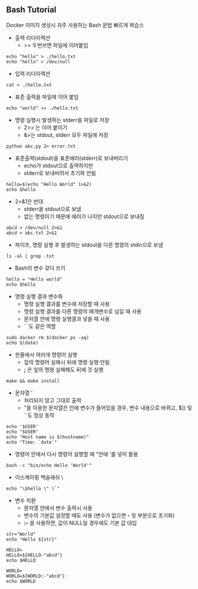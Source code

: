 ## Bash Tutorial
Docker 이미지 생성시 자주 사용하는 Bash 문법 빠르게 복습스

- 출력 리다이렉션
  - \>\> 두번쓰면 파일에 이어붙임
```
echo "hello" > ./hello.txt
echo "hello" > /dev/null
```
- 입력 리다이렉션
```
cat < ./hello.txt
```
- 표준 출력을 파일에 이어 붙임
```
echo "world" >> ./hello.txt
```
- 명령 실행시 발생하는 stderr을 파일로 저장
  - 2>> 는 이어 붙이기
  - &>는 stdout, stderr 모두 파일에 저장
```
python abc.py 2> error.txt
```
- 표준출력(stdout)을 표준에러(stderr)로 보내버리기
  - echo가 stdout으로 출력하지만
  - stderr로 보내버려서 초기화 안됨
```
hello=$(echo "Hello World" 1>&2)
echo $hello
```
- 2>&1은 반대
  - stderr을 stdout으로 보냄
  - 없는 명령이기 때문에 에러가 나지만 stdout으로 보내짐
```
abcd > /dev/null 2>&1
abcd > abc.txt 2>&1
```
- 파이프, 명령 실행 후 발생하는 stdout을 다른 명령의 stdin으로 보냄
```
ls -al | grep .txt
```
- Bash의 변수 갖다 쓰기
```
hello = "Hello world"
echo $hello
```
- 명령 실행 결과 변수화
  - 명령 실행 결과를 변수에 저장할 때 사용
  - 명령 실행 결과를 다른 명령의 매개변수로 넘길 때 사용
  - 문자열 안에 명령 실행결과 넣을 때 사용
  - \` \`도 같은 역할
```
sudo docker rm $(docker ps -aq)
echo $(date)
```
- 한줄에서 여러개 명령어 실행
  - 앞의 명령어 실패시 뒤에 명령 실행 안됨
  - **;** 은 앞의 명령 실패해도 뒤에 것 실행
```
make && make install
```
- 문자열 '
  - 처리되지 않고 그대로 출력
  - "을 이용한 문자열은 안에 변수가 들어있을 경우, 변수 내용으로 바뀌고, $() 및 \`\`도 정상 동작
```
echo '$USER'
echo "$USER"
echo "Host name is $(hostname)"
echo "Time: `date`"
```
- 명령어 안에서 다시 명령어 실행할 때 "안에 '를 넣어 활용
```
bash -c "bin/echo Hello 'World'"
```
- 이스케이핑 백슬래쉬 \\
```
echo "\$hello \" \`"
```
- 변수 치환
  - 문자열 안에서 변수 출력시 사용
  - 변수의 기본값 설정할 때도 사용 (변수가 없으면 **-** 뒷 부분으로 초기화)
  - **:-** 을 사용하면, 값이 NULL일 경우에도 기본 값 대입
```
str="World"
echo "Hello ${str}"

HELLO=
HELLO=${HELLO-"abcd"}
echo $HELLO

WORLD=
WORLD=${WORLD:-"abcd"}
echo $WORLD
```
